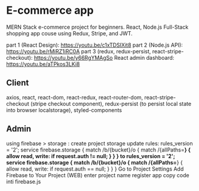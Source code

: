 # E-commerce app

MERN Stack e-commerce project for beginners. 
React, Node.js Full-Stack shopping app couse using Redux, Stripe, and JWT.

part 1 (React Design): https://youtu.be/c1xTDSIXit8
part 2 (Node.js API): https://youtu.be/rMiRZ1iRC0A
part 3 (redux, redux-persist, react-stripe-checkout): https://youtu.be/y66RgYMAgSo
React admin dashboard: https://youtu.be/aTPkos3LKi8



## Client
axios, react, react-dom, react-redux, react-router-dom, react-stripe-checkout (stripe checkout component), redux-persist (to persist local state into browser localstorage), styled-components

## Admin

using firebase > storage :
create project storage
update rules: 
    rules_version = '2';
    service firebase.storage {
    match /b/{bucket}/o {
        match /{allPaths=**} {
        allow read, write: if request.auth != null;
        }
    }
    }
to
    rules_version = '2';
    service firebase.storage {
    match /b/{bucket}/o {
        match /{allPaths=**} {
        allow read, write: if request.auth == null;
        }
    }
    }
Go to Project Settings Add Firebase to Your Project (WEB)
enter project name
register app
copy code inti firebase.js
